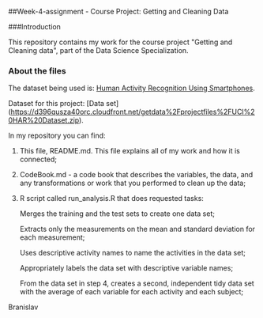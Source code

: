 
##Week-4-assignment - Course Project: Getting and Cleaning Data

###Introduction

This repository contains my work for the course project  "Getting and Cleaning data", part of the Data Science Specialization.

### About the files 
The dataset being used is: [Human Activity Recognition Using Smartphones](http://archive.ics.uci.edu/ml/datasets/Human+Activity+Recognition+Using+Smartphones).

Dataset for this project: [Data set] (https://d396qusza40orc.cloudfront.net/getdata%2Fprojectfiles%2FUCI%20HAR%20Dataset.zip).

In my repository you can find: 

1. This file, README.md. This file explains all of my work and how it is connected;

2. CodeBook.md - a code book that describes the variables, the data, and any transformations or work that you performed to clean up the data;

3. R script called run_analysis.R that does requested tasks: 

    Merges the training and the test sets to create one data set;
    
    Extracts only the measurements on the mean and standard deviation for each measurement;
    
    Uses descriptive activity names to name the activities in the data set;
    
    Appropriately labels the data set with descriptive variable names;
    
    From the data set in step 4, creates a second, independent tidy data set with the average of each variable for each activity and each subject;

Branislav
